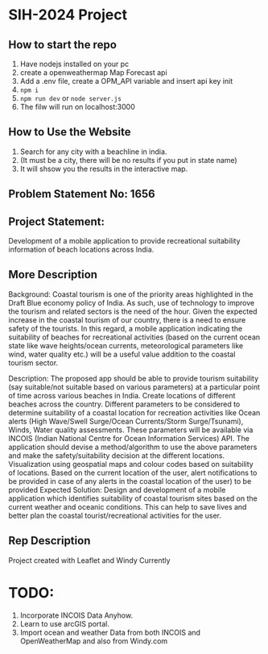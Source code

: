 # SIH-2024 Project

## How to start the repo

1. Have nodejs installed on your pc
2. create a openweathermap Map Forecast api
3. Add a .env file, create a OPM_API variable and insert api key init
4. ``` npm i ```
5. ``` npm run dev ``` or ``` node server.js ```
6. The filw will run on localhost:3000

## How to Use the Website

1. Search for any city with a beachline in india.
2. (It must be a city, there will be no results if you put in state name)
3. It will shsow you the results in the interactive map.
   
## Problem Statement No: 1656

## Project Statement: 

Development of a mobile application to provide recreational suitability information of beach locations across India.

## More Description

Background: Coastal tourism is one of the priority areas highlighted in the Draft Blue economy policy of India. As such, use of technology to improve the tourism and related sectors is the need of the hour. Given the expected increase in the coastal tourism of our country, there is a need to ensure safety of the tourists. In this regard, a mobile application indicating the suitability of beaches for recreational activities (based on the current ocean state like wave heights/ocean currents, meteorological parameters like wind, water quality etc.) will be a useful value addition to the coastal tourism sector. 

Description: The proposed app should be able to provide tourism suitability (say suitable/not suitable based on various parameters) at a particular point of time across various beaches in India. Create locations of different beaches across the country. Different parameters to be considered to determine suitability of a coastal location for recreation activities like Ocean alerts (High Wave/Swell Surge/Ocean Currents/Storm Surge/Tsunami), Winds, Water quality assessments. These parameters will be available via INCOIS (Indian National Centre for Ocean Information Services) API. The application should devise a method/algorithm to use the above parameters and make the safety/suitability decision at the different locations. Visualization using geospatial maps and colour codes based on suitability of locations. Based on the current location of the user, alert notifications to be provided in case of any alerts in the coastal location of the user) to be provided Expected Solution: Design and development of a mobile application which identifies suitability of coastal tourism sites based on the current weather and oceanic conditions. This can help to save lives and better plan the coastal tourist/recreational activities for the user.

## Rep Description

Project created with Leaflet and Windy Currently

# TODO:

1. Incorporate INCOIS Data Anyhow.
2. Learn to use arcGIS portal.
3. Import ocean and weather Data from both INCOIS and OpenWeatherMap and also from Windy.com
